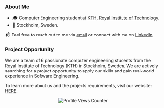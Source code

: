 <!--| GitHub Stats | Top Languages | GitHub Streak |
|--------------|---------------|---------------|
| ![GitHub Stats](https://github-readme-stats.vercel.app/api?username=Phillezi&show_icons=true&theme=dark) | ![Top Languages](https://github-readme-stats.vercel.app/api/top-langs/?username=Phillezi&layout=compact&theme=dark) | ![GitHub Streak](https://github-readme-streak-stats.herokuapp.com/?user=Phillezi&theme=dark) |
-->
### About Me
- 🎓 Computer Engineering student at [KTH, Royal Institute of Technology](https://www.kth.se/en).
- 📍 Stockholm, Sweden.

📬 Feel free to reach out to me via [email](mailto:philip.zingmark@gmail.com) or connect with me on [LinkedIn](https://www.linkedin.com/in/philip-zingmark/).

### Project Opportunity
We are a team of 6 passionate computer engineering students from the Royal Institute of Technology (KTH) in Stockholm, Sweden. We are actively searching for a project opportunity to apply our skills and gain real-world experience in Software Engineering.

To learn more about us and the projects requirements, visit our website: [HERE](https://kittenfork.com).

<p align="center">
  <img src="https://komarev.com/ghpvc/?username=Phillezi" alt="Profile Views Counter">
</p>

